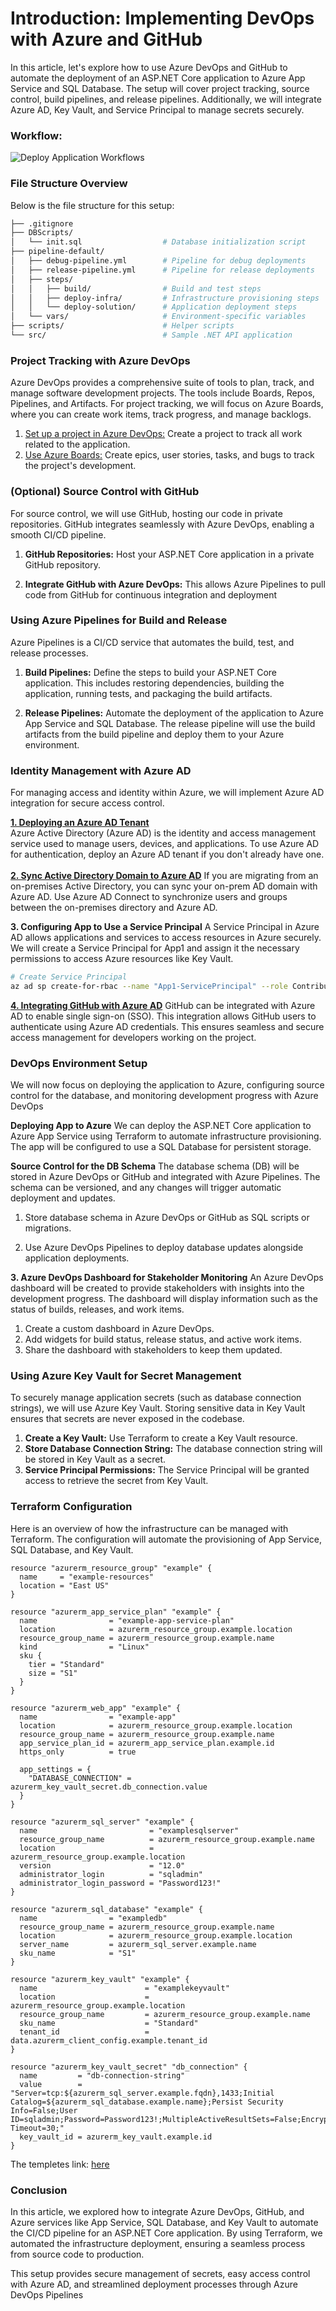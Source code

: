 # Introduction: Implementing DevOps with Azure and GitHub

In this article, let's explore how to use Azure DevOps and GitHub to automate the deployment of an ASP.NET Core application to Azure App Service and SQL Database. The setup will cover project tracking, source control, build pipelines, and release pipelines. Additionally, we will integrate Azure AD, Key Vault, and Service Principal to manage secrets securely.

### Workflow:

![Deploy Application Workflows](../../assets/images/Azure/Azure-DevOps-Architecture-with-GitHub-Integration.png)


### File Structure Overview
Below is the file structure for this setup:
```bash
├── .gitignore
├── DBScripts/
│   └── init.sql                  # Database initialization script
├── pipeline-default/
│   ├── debug-pipeline.yml        # Pipeline for debug deployments
│   ├── release-pipeline.yml      # Pipeline for release deployments
│   ├── steps/
│   │   ├── build/                # Build and test steps
│   │   ├── deploy-infra/         # Infrastructure provisioning steps
│   │   └── deploy-solution/      # Application deployment steps
│   └── vars/                     # Environment-specific variables
├── scripts/                      # Helper scripts
└── src/                          # Sample .NET API application
```

### Project Tracking with Azure DevOps

Azure DevOps provides a comprehensive suite of tools to plan, track, and manage software development projects. The tools include Boards, Repos, Pipelines, and Artifacts. For project tracking, we will focus on Azure Boards, where you can create work items, track progress, and manage backlogs.

1. [Set up a project in Azure DevOps:](https://learn.microsoft.com/en-us/azure/devops/organizations/projects/create-project?view=azure-devops&tabs=browser) Create a project to track all work related to the application.
2. [Use Azure Boards:](https://learn.microsoft.com/en-us/azure/devops/boards/get-started/plan-track-work?view=azure-devops&tabs=agile-process) Create epics, user stories, tasks, and bugs to track the project's development.

### (Optional) Source Control with GitHub
For source control, we will use GitHub, hosting our code in private repositories. GitHub integrates seamlessly with Azure DevOps, enabling a smooth CI/CD pipeline.
1. **GitHub Repositories:** Host your ASP.NET Core application in a private GitHub repository.

2. **Integrate GitHub with Azure DevOps:** This allows Azure Pipelines to pull code from GitHub for continuous integration and deployment

### Using Azure Pipelines for Build and Release

Azure Pipelines is a CI/CD service that automates the build, test, and release processes.

1. **Build Pipelines:** Define the steps to build your ASP.NET Core application. This includes restoring dependencies, building the application, running tests, and packaging the build artifacts.

2. **Release Pipelines:** Automate the deployment of the application to Azure App Service and SQL Database. The release pipeline will use the build artifacts from the build pipeline and deploy them to your Azure environment.

### Identity Management with Azure AD

For managing access and identity within Azure, we will implement Azure AD integration for secure access control.

[**1. Deploying an Azure AD Tenant**](https://azure.github.io/apim-lab/apim-lab/7-security/security-7-2-2-oauth2-create-aad.html)  
Azure Active Directory (Azure AD) is the identity and access management service used to manage users, devices, and applications. To use Azure AD for authentication, deploy an Azure AD tenant if you don't already have one.</br></br>
[**2. Sync Active Directory Domain to Azure AD**](https://learn.microsoft.com/en-us/azure/architecture/reference-architectures/identity/azure-ad)
If you are migrating from an on-premises Active Directory, you can sync your on-prem AD domain with Azure AD. Use Azure AD Connect to synchronize users and groups between the on-premises directory and Azure AD.

**3. Configuring App to Use a Service Principal**
A Service Principal in Azure AD allows applications and services to access resources in Azure securely. We will create a Service Principal for App1 and assign it the necessary permissions to access Azure resources like Key Vault.
```bash
# Create Service Principal
az ad sp create-for-rbac --name "App1-ServicePrincipal" --role Contributor --scopes /subscriptions/{subscription-id}/resourceGroups/{resource-group-name}
```
[**4. Integrating GitHub with Azure AD**](https://learn.microsoft.com/en-us/entra/identity/saas-apps/github-tutorial)
GitHub can be integrated with Azure AD to enable single sign-on (SSO). This integration allows GitHub users to authenticate using Azure AD credentials. This ensures seamless and secure access management for developers working on the project.

### DevOps Environment Setup
We will now focus on deploying the application to Azure, configuring source control for the database, and monitoring development progress with Azure DevOps

**Deploying App to Azure**
We can deploy the ASP.NET Core application to Azure App Service using Terraform to automate infrastructure provisioning. The app will be configured to use a SQL Database for persistent storage.

**Source Control for the DB Schema**
The database schema (DB) will be stored in Azure DevOps or GitHub and integrated with Azure Pipelines. The schema can be versioned, and any changes will trigger automatic deployment and updates.

1. Store database schema in Azure DevOps or GitHub as SQL scripts or migrations.

2. Use Azure DevOps Pipelines to deploy database updates alongside application deployments.

**3. Azure DevOps Dashboard for Stakeholder Monitoring**
An Azure DevOps dashboard will be created to provide stakeholders with insights into the development progress. The dashboard will display information such as the status of builds, releases, and work items.

1. Create a custom dashboard in Azure DevOps.
2. Add widgets for build status, release status, and active work items.
3. Share the dashboard with stakeholders to keep them updated.


### Using Azure Key Vault for Secret Management
To securely manage application secrets (such as database connection strings), we will use Azure Key Vault. Storing sensitive data in Key Vault ensures that secrets are never exposed in the codebase.
1. **Create a Key Vault:** Use Terraform to create a Key Vault resource.
2. **Store Database Connection String:** The database connection string will be stored in Key Vault as a secret.
3. **Service Principal Permissions:** The Service Principal will be granted access to retrieve the secret from Key Vault.

### Terraform Configuration
Here is an overview of how the infrastructure can be managed with Terraform. The configuration will automate the provisioning of App Service, SQL Database, and Key Vault.
```hcl
resource "azurerm_resource_group" "example" {
  name     = "example-resources"
  location = "East US"
}

resource "azurerm_app_service_plan" "example" {
  name                = "example-app-service-plan"
  location            = azurerm_resource_group.example.location
  resource_group_name = azurerm_resource_group.example.name
  kind                = "Linux"
  sku {
    tier = "Standard"
    size = "S1"
  }
}

resource "azurerm_web_app" "example" {
  name                = "example-app"
  location            = azurerm_resource_group.example.location
  resource_group_name = azurerm_resource_group.example.name
  app_service_plan_id = azurerm_app_service_plan.example.id
  https_only          = true

  app_settings = {
    "DATABASE_CONNECTION" = azurerm_key_vault_secret.db_connection.value
  }
}

resource "azurerm_sql_server" "example" {
  name                         = "examplesqlserver"
  resource_group_name          = azurerm_resource_group.example.name
  location                     = azurerm_resource_group.example.location
  version                      = "12.0"
  administrator_login          = "sqladmin"
  administrator_login_password = "Password123!"
}

resource "azurerm_sql_database" "example" {
  name                = "exampledb"
  resource_group_name = azurerm_resource_group.example.name
  location            = azurerm_resource_group.example.location
  server_name         = azurerm_sql_server.example.name
  sku_name            = "S1"
}

resource "azurerm_key_vault" "example" {
  name                        = "examplekeyvault"
  location                    = azurerm_resource_group.example.location
  resource_group_name         = azurerm_resource_group.example.name
  sku_name                    = "Standard"
  tenant_id                   = data.azurerm_client_config.example.tenant_id
}

resource "azurerm_key_vault_secret" "db_connection" {
  name         = "db-connection-string"
  value        = "Server=tcp:${azurerm_sql_server.example.fqdn},1433;Initial Catalog=${azurerm_sql_database.example.name};Persist Security Info=False;User ID=sqladmin;Password=Password123!;MultipleActiveResultSets=False;Encrypt=True;TrustServerCertificate=False;Connection Timeout=30;"
  key_vault_id = azurerm_key_vault.example.id
}
```

The templetes link: [here](https://github.com/Noah-Zhuhaotian/Maintaince_templete/tree/main/Azure/DeployApplicationsToAzure)

### Conclusion
In this article, we explored how to integrate Azure DevOps, GitHub, and Azure services like App Service, SQL Database, and Key Vault to automate the CI/CD pipeline for an ASP.NET Core application. By using Terraform, we automated the infrastructure deployment, ensuring a seamless process from source code to production.

This setup provides secure management of secrets, easy access control with Azure AD, and streamlined deployment processes through Azure DevOps Pipelines
